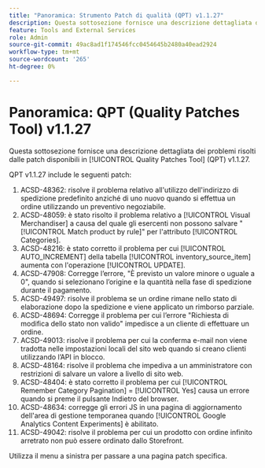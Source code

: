 ```yaml
---
title: "Panoramica: Strumento Patch di qualità (QPT) v1.1.27"
description: Questa sottosezione fornisce una descrizione dettagliata dei problemi risolti dalle patch disponibili in [!UICONTROL Quality Patches Tool] (QPT) v1.1.27.
feature: Tools and External Services
role: Admin
source-git-commit: 49ac8ad1f174546fcc0454645b2480a40ead2924
workflow-type: tm+mt
source-wordcount: '265'
ht-degree: 0%

---
```


# Panoramica: QPT (Quality Patches Tool) v1.1.27

Questa sottosezione fornisce una descrizione dettagliata dei problemi risolti dalle patch disponibili in [!UICONTROL Quality Patches Tool] (QPT) v1.1.27.

QPT v1.1.27 include le seguenti patch:

1. ACSD-48362: risolve il problema relativo all&#39;utilizzo dell&#39;indirizzo di spedizione predefinito anziché di uno nuovo quando si effettua un ordine utilizzando un preventivo negoziabile.
1. ACSD-48059: è stato risolto il problema relativo a [!UICONTROL Visual Merchandiser] a causa del quale gli esercenti non possono salvare &quot;[!UICONTROL Match product by rule]&quot; per l&#39;attributo [!UICONTROL Categories].
1. ACSD-48216: è stato corretto il problema per cui [!UICONTROL AUTO_INCREMENT] della tabella [!UICONTROL inventory_source_item] aumenta con l&#39;operazione [!UICONTROL UPDATE].
1. ACSD-47908: Corregge l’errore, &quot;È previsto un valore minore o uguale a 0&quot;, quando si selezionano l’origine e la quantità nella fase di spedizione durante il pagamento.
1. ACSD-49497: risolve il problema se un ordine rimane nello stato di elaborazione dopo la spedizione e viene applicato un rimborso parziale.
1. ACSD-48694: Corregge il problema per cui l’errore &quot;Richiesta di modifica dello stato non valido&quot; impedisce a un cliente di effettuare un ordine.
1. ACSD-49013: risolve il problema per cui la conferma e-mail non viene tradotta nelle impostazioni locali del sito web quando si creano clienti utilizzando l’API in blocco.
1. ACSD-48164: risolve il problema che impediva a un amministratore con restrizioni di salvare un valore a livello di sito web.
1. ACSD-48404: è stato corretto il problema per cui [!UICONTROL Remember Category Pagination] = [!UICONTROL Yes] causa un errore quando si preme il pulsante Indietro del browser.
1. ACSD-48634: corregge gli errori JS in una pagina di aggiornamento dell&#39;area di gestione temporanea quando [!UICONTROL Google Analytics Content Experiments] è abilitato.
1. ACSD-49042: risolve il problema per cui un prodotto con ordine infinito arretrato non può essere ordinato dallo Storefront.

Utilizza il menu a sinistra per passare a una pagina patch specifica.
